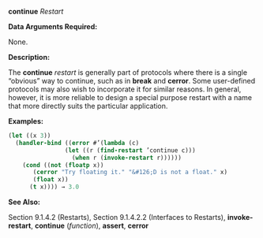 **continue** *Restart* 



**Data Arguments Required:** 



None. 



**Description:** 



The **continue** *restart* is generally part of protocols where there is a single “obvious” way to continue, such as in **break** and **cerror**. Some user-defined protocols may also wish to incorporate it for similar reasons. In general, however, it is more reliable to design a special purpose restart with a name that more directly suits the particular application. 



**Examples:**
```lisp
(let ((x 3)) 
  (handler-bind ((error #’(lambda (c) 
			    (let ((r (find-restart ’continue c))) 
			      (when r (invoke-restart r)))))) 
    (cond ((not (floatp x)) 
	   (cerror "Try floating it." "&#126;D is not a float." x) 
	   (float x)) 
	  (t x)))) → 3.0 
```
**See Also:** 



Section 9.1.4.2 (Restarts), Section 9.1.4.2.2 (Interfaces to Restarts), **invoke-restart**, **continue** (*function*), **assert**, **cerror** 



